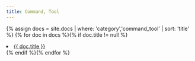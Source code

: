 ```yaml
---
title: Command, Tool
---
```


{% assign docs = site.docs | where: 'category','command_tool' | sort: 'title' %}
{% for doc in docs %}{% if doc.title != null %}
<li><a href="{{ site.baseurl}}{{ doc.url }}">{{ doc.title }}</a></li>
{% endif %}{% endfor %}

